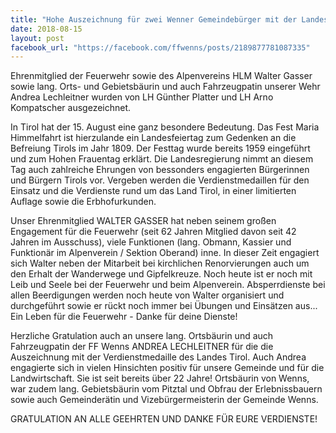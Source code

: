 ```yaml
---
title: "Hohe Auszeichnung für zwei Wenner Gemeindebürger mit der Landesverdienstmedaille am heutigen hohen Frauentag in der Innsbrucker Hofburg"
date: 2018-08-15
layout: post
facebook_url: "https://facebook.com/ffwenns/posts/2189877781087335"
---
```


Ehrenmitglied der Feuerwehr sowie des Alpenvereins HLM Walter Gasser sowie lang. Orts- und Gebietsbäurin und auch Fahrzeugpatin unserer Wehr Andrea Lechleitner wurden von LH Günther Platter und LH Arno Kompatscher ausgezeichnet.

In Tirol hat der 15. August eine ganz besondere Bedeutung. Das Fest Maria Himmelfahrt ist hierzulande ein Landesfeiertag zum Gedenken an die Befreiung Tirols im Jahr 1809. Der Festtag wurde bereits 1959 eingeführt und zum Hohen Frauentag erklärt. Die Landesregierung nimmt an diesem Tag auch zahlreiche Ehrungen von bessonders engagierten Bürgerinnen und Bürgern Tirols vor. Vergeben werden die Verdienstmedaillen für den Einsatz und die Verdienste rund um das Land Tirol, in einer limitierten Auflage sowie die Erbhofurkunden.

Unser Ehrenmitglied WALTER GASSER hat neben seinem großen Engagement für die Feuerwehr (seit 62 Jahren Mitglied davon seit 42 Jahren im Ausschuss), viele Funktionen (lang. Obmann, Kassier und Funktionär im Alpenverein / Sektion Oberand) inne. In dieser Zeit engagiert sich Walter neben der Mitarbeit bei kirchlichen Renorvierungen auch um den Erhalt der Wanderwege und Gipfelkreuze.
Noch heute ist er noch mit Leib und Seele bei der Feuerwehr und beim Alpenverein. Absperrdienste bei allen Beerdigungen werden noch heute von Walter organisiert und durchgeführt sowie er rückt noch immer bei Übungen und Einsätzen aus... Ein Leben für die Feuerwehr - Danke für deine Dienste!

Herzliche Gratulation auch an unsere lang. Ortsbäurin und auch Fahrzeugpatin der FF Wenns ANDREA LECHLEITNER für die die Auszeichnung mit der Verdienstmedaille des Landes Tirol. Auch Andrea engagierte sich in vielen Hinsichten positiv für unsere Gemeinde und für die Landwirtschaft. Sie ist seit bereits über 22 Jahre! Ortsbäurin von Wenns, war zudem lang. Gebietsbäurin vom Pitztal und Obfrau der Erlebnissbauern sowie auch Gemeinderätin und Vizebürgermeisterin der Gemeinde Wenns. 

GRATULATION AN ALLE GEEHRTEN UND DANKE FÜR EURE VERDIENSTE!
